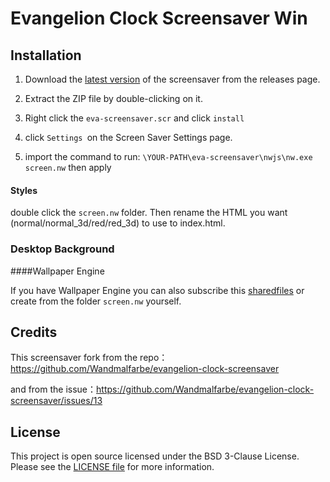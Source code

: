 # Evangelion Clock Screensaver Win



## Installation

 1. Download the [latest version](https://github.com/Psychiwave/evangelion-clock-screensaver-win/releases/tag/v0.0.1) of the screensaver from the releases page.
	
 2. Extract the ZIP file by double-clicking on it.
	
 3. Right click the `eva-screensaver.scr` and click `install`
	
 4. click `Settings `on the Screen Saver Settings page.
	
 5. import the command to run: `\YOUR-PATH\eva-screensaver\nwjs\nw.exe screen.nw` then apply

#### Styles

double click the `screen.nw` folder. Then rename the HTML you want (normal/normal_3d/red/red_3d) to use to index.html.

### Desktop Background

####Wallpaper Engine

If you have Wallpaper Engine you can also subscribe this [sharedfiles](https://steamcommunity.com/sharedfiles/filedetails/?id=2255557200) or create from the folder `screen.nw` yourself.

## Credits

This screensaver fork from the repo：https://github.com/Wandmalfarbe/evangelion-clock-screensaver

and from the issue：https://github.com/Wandmalfarbe/evangelion-clock-screensaver/issues/13

## License

This project is open source licensed under the BSD 3-Clause License. Please see the [LICENSE file](https://github.com/Wandmalfarbe/evangelion-clock-screensaver/blob/master/LICENSE) for more information.

